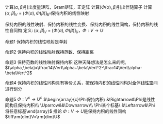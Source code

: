计算$(\alpha,\beta)$引出度量矩阵，Gram矩阵，正定阵
计算$(\Phi(\alpha),\beta)$引出伴随算子
计算$\lgroup\alpha,\beta\rgroup_V=\lgroup\Phi(\alpha),\Phi(\beta)\rgroup_{\mathbb R^n}$保持内积的线性映射

保持内积的线性映射、保持内积的线性变换、保持内积的线性同构，保持内积的线性自同构
定义: $\lgroup\alpha,\beta\rgroup_V=\lgroup\Phi(\alpha),\Phi(\beta)\rgroup_U$，$\Phi:V\to U$

命题1 保持内积的线性映射是单射

命题2 保持内积的线性映射保持范数、保持距离

命题3 保持范数的线性映射保持内积
这种天降想法是怎么来的呢，$(\alpha,\beta)=\tfrac14\Vert\alpha+\beta\Vert^2-\tfrac14\Vert\alpha-\beta\Vert^2$

命题4 保持内积的线性同构具有等价关系，按保持内积的线性同构对全体线性空间进行划分

命题5 $\Phi:V^n\to U^n$
$\begin{array}{c}\Phi保持内积\ &\Rightarrow&\Phi是线性同构且保持内积\\\ \Uparrow&&\Downarrow\\\ \Phi某个标基\ &\Leftarrow&\Phi将任意标基\end{array}$
推论 $\Phi:V\to U$是保持内积的线性同构$\iff\rm{dim}V=\rm{dim}U$
